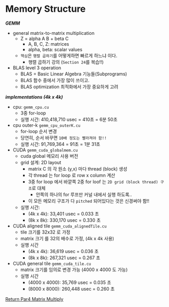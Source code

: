 # Memory Structure

***GEMM***
- general matrix-to-matrix multiplication
  - Z = alpha A B + beta C
    - A, B, C, Z: matrices
    - alpha, beta: scalar values
  - `핵심`은 `행렬 곱하기`를 어떻게하면 빠르게 하느냐 이다.
    - 행렬 곱하기 강의 (`Section 24`를 복습!!)
- BLAS level 3 operation
  - BLAS = Basic Linear Algebra 기능들(Subprograms)
  - BLAS 함수 중에서 가장 많이 쓰이고.
  - BLAS optimization 최적화에서 가장 중요하게 고려

***implementations (4k x 4k)***
- cpu: `gemm_cpu.cu`
  - 3중 for-loop
  - 실행 시간: 410,418,710 usec = 410초 = 6분 50초
- cpu outer-k `gemm_cpu_outerK.cu`
  - for-loop 순서 변경
  - 당연히, 순서 바꾸면 `10배 정도는 빨라져야 함!!`
  - 실행 시간: 91,769,364 = 91초 = 1분 31초 
- CUDA `gemm_cuda_globalmem.cu`
  - cuda global 메모리 사용 버전
  - grid 설계: 2D layout
    - matrix C 의 각 원소 (y,x) 마다 thread (block) 생성
    - 각 thread 는 for loop 로 row x column 계산
    - 3중 for loop 에서 바깥쪽 2중 for loof 는 `2D grid (block thread) 구조`로 대체
      - 안쪽의 하나의 for 루프만 커널 내에서 실행 하도록..
    - 이 모든 메모리 구조가 다 `pitched` 되어있다는 것은 신경써야 함!!
  - 실행 시간: 
    - (4k x 4k): 33,401 usec = 0.033 초
    - (8k x 8k): 330,170 usec = 0.330 초
- CUDA aligned tile `gemm_cuda_alignedTile.cu`
  - tile 크기를 32x32 로 가정
  - matrix 크기 를 32의 배수로 가정, (4k x 4k 사용)
  - 실행 시간
    - (4k x 4k): 36,619 usec = 0.036 초
    - (8k x 8k): 267,321 usec = 0.267 초
- CUDA general tile `gemm_cuda_tile.cu`
  - matrix 크기를 임의로 변경 가능 (4000 x 4000 도 가능)
  - 실행 시간
    - (4000 x 4000): 35,769 usec = 0.035 초
    - (8000 x 8000): 260,448 usec = 0.260 초

[Return Par4 Matrix Multiply](../README.md)  